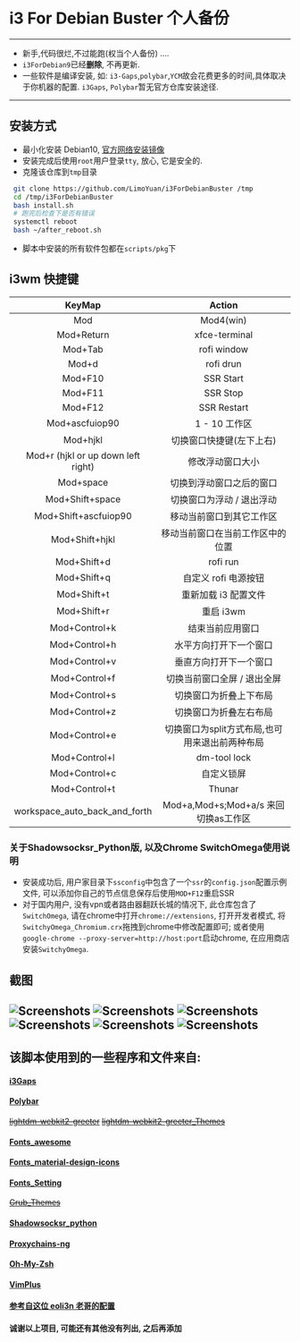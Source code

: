 # i3 For Debian Buster 个人备份
------
- 新手,代码很烂,不过能跑(权当个人备份) ....
- `i3ForDebian9`已经**删除**, 不再更新.
- 一些软件是编译安装, 如: `i3-Gaps`,`polybar`,`YCM`故会花费更多的时间,具体取决于你机器的配置. `i3Gaps`, `Polybar`暂无官方仓库安装途径.
------
## 安装方式

- 最小化安装 Debian10, [官方网络安装镜像](https://cdimage.debian.org/debian-cd/current/amd64/iso-cd/debian-10.0.0-amd64-netinst.iso)
- 安装完成后使用`root`用户登录`tty`, 放心, 它是安全的.
- 克隆该仓库到`tmp`目录

```sh
 git clone https://github.com/LimoYuan/i3ForDebianBuster /tmp
 cd /tmp/i3ForDebianBuster 
 bash install.sh 
 # 跑完后检查下是否有错误
 systemctl reboot
 bash ~/after_reboot.sh
```
- 脚本中安装的所有软件包都在`scripts/pkg`下
## i3wm 快捷键
| KeyMap | Action |
| :---: | :---: |
| Mod | Mod4(win) |
| Mod+Return | xfce-terminal |
| Mod+Tab | rofi window |
| Mod+d | rofi drun |
| Mod+F10 | SSR Start |
| Mod+F11 | SSR Stop |
| Mod+F12 | SSR Restart |
| Mod+ascfuiop90 | 1 - 10 工作区 |
| Mod+hjkl | 切换窗口快捷键(左下上右) |
| Mod+r (hjkl or up down left right) | 修改浮动窗口大小 |
| Mod+space | 切换到浮动窗口之后的窗口 |
| Mod+Shift+space | 切换窗口为浮动 / 退出浮动 |
| Mod+Shift+ascfuiop90| 移动当前窗口到其它工作区 |
| Mod+Shift+hjkl | 移动当前窗口在当前工作区中的位置 |
| Mod+Shift+d | rofi run |
| Mod+Shift+q | 自定义 rofi 电源按钮 |
| Mod+Shift+t | 重新加载 i3 配置文件 |
| Mod+Shift+r | 重启 i3wm |
| Mod+Control+k | 结束当前应用窗口|
| Mod+Control+h | 水平方向打开下一个窗口 |
| Mod+Control+v | 垂直方向打开下一个窗口 |
| Mod+Control+f | 切换当前窗口全屏 / 退出全屏 |
| Mod+Control+s | 切换窗口为折叠上下布局 |
| Mod+Control+z | 切换窗口为折叠左右布局 |
| Mod+Control+e | 切换窗口为split方式布局,也可用来退出前两种布局 |
| Mod+Control+l | dm-tool lock |
| Mod+Control+c | 自定义锁屏 |
| Mod+Control+t | Thunar |
| workspace_auto_back_and_forth | Mod+a,Mod+s;Mod+a/s 来回切换as工作区 |
### 关于Shadowsocksr_Python版, 以及Chrome SwitchOmega使用说明

- 安装成功后, 用户家目录下`ssconfig`中包含了一个`ssr`的`config.json`配置示例文件, 可以添加你自己的节点信息保存后使用`MOD+F12`重启SSR
- 对于国内用户, 没有vpn或者路由器翻跃长城的情况下, 此仓库包含了`SwitchOmega`, 请在chrome中打开`chrome://extensions`, 打开开发者模式, 将`SwitchyOmega_Chromium.crx`拖拽到chrome中修改配置即可; 或者使用`google-chrome --proxy-server=http://host:port`启动chrome, 在应用商店安装`SwitchyOmega`.

## 截图
![Screenshots](Screenshots/2018-03-10-232235_1600x900_scrot.png)
![Screenshots](Screenshots/2018-03-10-224117_1600x900_scrot.png)
![Screenshots](Screenshots/2018-03-10-225632_1600x900_scrot.png)
![Screenshots](Screenshots/2018-03-10-224909_1600x900_scrot.png)
![Screenshots](Screenshots/IMG_20180310_231447_395__01.jpg)
![Screenshots](Screenshots/2018-03-11-000800_1600x900_scrot.png)
------

## 该脚本使用到的一些程序和文件来自:
#### [i3Gaps](https://github.com/Airblader/i3)
#### [Polybar](https://github.com/jaagr/polybar)
~~[lightdm-webkit2-greeter](https://github.com/Antergos/web-greeter)~~
~~[lightdm-webkit2-greeter_Themes](https://github.com/NoiSek/Aether)~~
#### [Fonts_awesome](https://fontawesome.com/)
#### [Fonts_material-design-icons](https://github.com/google/material-design-icons)
#### [Fonts_Setting](https://ohmyarch.github.io/2017/01/15/Linux%E4%B8%8B%E7%BB%88%E6%9E%81%E5%AD%97%E4%BD%93%E9%85%8D%E7%BD%AE%E6%96%B9%E6%A1%88/)
~~[Grub_Themes](https://github.com/vinceliuice/grub2-themes)~~
#### [Shadowsocksr_python](https://github.com/shadowsocksr-backup/shadowsocksr)
#### [Proxychains-ng](https://github.com/rofl0r/proxychains-ng)
#### [Oh-My-Zsh](https://github.com/robbyrussell/oh-my-zsh)
#### [VimPlus](https://github.com/chxuan/vimplus)
#### [参考自这位 eoli3n 老哥的配置](https://github.com/eoli3n/dotfiles)
#### 诚谢以上项目, 可能还有其他没有列出, 之后再添加